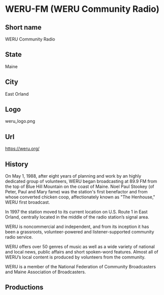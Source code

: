 # WERU-FM (WERU Community Radio)

## Short name

WERU Community Radio

## State

Maine

## City

East Orland

## Logo

weru_logo.png

## Url

https://weru.org/

## History

On May 1, 1988, after eight years of planning and work by an highly
dedicated group of volunteers, WERU began broadcasting at 89.9 FM from the top
of Blue Hill Mountain on the coast of Maine. Noel Paul Stookey (of Peter, Paul
and Mary fame) was the station's first benefactor and from whose converted chicken
coop, affectionately known as "The Henhouse," WERU first broadcast. 

In 1997
the station moved to its current location on U.S. Route 1 in East Orland, centrally
located in the middle of the radio station’s signal area. 

WERU is noncommercial
and independent, and from its inception it has been a grassroots, volunteer-powered
and listener-supported community radio service.

WERU offers over 50 genres of
music as well as a wide variety of national and local news, public affairs and
short spoken-word features.  Almost all of WERU’s local content is produced by
volunteers from the community. 

WERU is a member of the National Federation of
Community Broadcasters and Maine Association of Broadcasters.


## Productions


